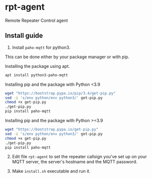 # rpt-agent
Remote Repeater Control agent

## Install guide
1. Install `paho-mqtt` for python3.

This can be done either by your package manager or with pip.

Installing the package using apt.
```bash
apt install python3-paho-mqtt

```

Installing pip and the package with Python <3.9
```bash
wget "https://bootstrap.pypa.io/pip/3.4/get-pip.py"
sed -i 's/env python/env python3/' get-pip.py
chmod +x get-pip.py
./get-pip.py
pip install paho-mqtt
```

Installing pip and the package with Python >=3.9
```bash
wget "https://bootstrap.pypa.io/get-pip.py"
sed -i 's/env python/env python3/' get-pip.py
chmod +x get-pip.py
./get-pip.py
pip install paho-mqtt
```

2. Edit file `rpt-agent` to set the repeater callsign you've set up on your MQTT server, the server's hostname and the MQTT password.

3. Make `install.sh` executable and run it.
